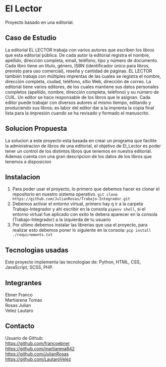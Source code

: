 # El Lector
 Proyecto basado en una editorial.

## Caso de Estudio
La editorial EL LECTOR trabaja con varios autores que escriben los libros que esta editorial
pública. De cada autor la editorial registra el nombre, apellido, dirección completa, email,
teléfono, tipo y número de documento. Cada libro tiene un título, género, ISBN (identificador
único para libros, previsto para uso comercial), reseña y cantidad de páginas. EL LECTOR
también trabaja con múltiples imprentas de las cuales se registra el nombre, dirección
completa, ciudad, teléfono, sitio Web, dirección de correo. La editorial tiene varios editores,
de los cuales mantiene sus datos personales completos (apellido, nombre, dirección
completa, teléfono) y su número de CUIL. Un editor se hace responsable de los libros que le
asignan. Cada editor puede trabajar con diversos autores al mismo tiempo, editando y
produciendo sus libros; es labor del editor dar a la imprenta la copia final lista para la
impresión cuando se ha revisado y formado el manuscrito.

## Solucion Propuesta
La solucion a este proyecto esta basada en crear un programa que facilite 
la administracion de libros de una editorial, el objetivo de El_Lector es poder tener un control de los distintos libros que tenemos en nuestra editorial.
Ademas cuenta con una gran descripcion de los datos de los libros que tenemos a disposicion

## Instalacion
1. Para poder usar el proyecto, lo primero que debemos hacer es clonar el repositorio en nuestro sistema operativo.
   ``` git clone https://github.com/JulianRosas/Trabajo-Integrador.git ```
2. Debemos activar el entorno virtual, primero hay q ir a la carpeta Trabajo-Integrador y ahi escribir en la consola ```pipenv shell```, si el entorno virtual fue aplicado con exito te debera aparecer en la consola (Trabajo-Integrador) a la izquierda de tu usuario
3. Por ultimo debemos instalar las librerias que usa el proyecto, para realizar esto debemos poner lo siguiente en la consola:
``` pip install ./requirements.txt ```
    
## Tecnologias usadas
Este proyecto implementa las tecnologias de: Python, HTML, CSS, JavaScript, SCSS, PHP.

## Integrantes
Ebner Franco <br>
Martiarena Tomas <br>
Rosas Julian <br> 
Velez Lautaro  <br>

## Contacto
Usuario de Github: <br>
https://github.com/francoebner <br>
https://github.com/martiarena842 <br>
https://github.com/JulianRosas <br>
https://github.com/LautaroVelez <br>

